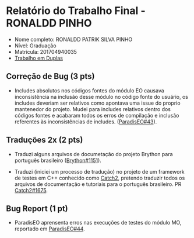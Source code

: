 # Relatório do Trabalho Final - RONALDD PINHO

* Nome completo: RONALDD PATRIK SILVA PINHO
* Nível: Graduação
* Matrícula: 201704940035
* [Trabalho em Duplas](duplas/Dupla_RONALD_WAGNER.md)

## Correção de Bug (3 pts)

* Includes absolutos nos códigos fontes do módulo EO causava inconsistência na inclusão desse módulo no código fonte do usuário, os includes deveriam ser relativos como apontava uma issue do proprio mantenedor do projeto. Mudei para includes relativos dentro dos códigos fontes e acabaram todos os erros de compilação e inclusão referentes às inconsistências de includes. ([ParadisEO#43](https://github.com/nojhan/paradiseo/pull/43)).

## Traduções 2x (2 pts)

* Traduzi alguns arquivos de documetação do projeto Brython para português brasileiro
([Brython#1151](https://github.com/brython-dev/brython/pull/1151)).

* Traduzi (iniciei um processo de tradução) no projeto de um framework de testes em C++ conhecido como [Catch2](https://gihub.com/catchorg/Catch2), pretendo traduzir todos os arquivos de documentação e tutoriais para o português brasileiro. PR [Catch2#1675](https://github.com/catchorg/Catch2/pull/1679).

## Bug Report (1 pt)

* ParadisEO aprensenta erros nas execuções de testes do módulo MO, reportado em [ParadisEO#44](https://github.com/nojhan/paradiseo/issues/44).
